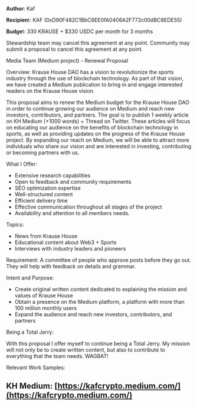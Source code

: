 **Author**: Kaf

**Recipien**t: KAF (0xD90F482C1BbC6EE0fA0406A2F772c00dBC8EDE55)

**Budge**t: 330 KRAUSE + $330 USDC per month for 3 months

Stewardship team may cancel this agreement at any point. Community may submit a proposal to cancel this agreement at any point.

Media Team (Medium project) - Renewal Proposal

Overview: Krause House DAO has a vision to revolutionize the sports industry through the use of blockchain technology. As part of that vision, we have created a Medium publication to bring in and engage interested readers on the Krause House vision.

This proposal aims to renew the Medium budget for the Krause House DAO in order to continue growing our audience on Medium and reach new investors, contributors, and partners. The goal is to publish 1 weekly article on KH Medium (+1000 words) + Thread on Twitter. These articles will focus on educating our audience on the benefits of blockchain technology in sports, as well as providing updates on the progress of the Krause House project. By expanding our reach on Medium, we will be able to attract more individuals who share our vision and are interested in investing, contributing or becoming partners with us.

What I Offer:

- Extensive research capabilities
- Open to feedback and community requirements
- SEO optimization expertise
- Well-structured content
- Efficient delivery time
- Effective communication throughout all stages of the project
- Availability and attention to all members needs.

Topics:

- News from Krause House
- Educational content about Web3 + Sports
- Interviews with industry leaders and pioneers

Requirement: A committee of people who approve posts before they go out. They will help with feedback on details and grammar.

Intent and Purpose:

- Create original written content dedicated to explaining the mission and values of Krause House
- Obtain a presence on the Medium platform, a platform with more than 100 million monthly users
- Expand the audience and reach new investors, contributors, and partners

Being a Total Jerry:

With this proposal I offer myself to continue being a Total Jerry. My mission will not only be to create written content, but also to contribute to everything that the team needs. WAGBAT!

Relevant Work Samples:

## **KH Medium: [https://kafcrypto.medium.com/](https://kafcrypto.medium.com/)**